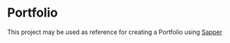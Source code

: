 Portfolio
===

This project may be used as reference for creating a Portfolio using [Sapper](https://sapper.svelte.dev/)
